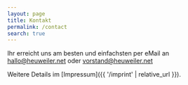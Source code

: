 ```yaml
---
layout: page
title: Kontakt
permalink: /contact
search: true
---
```


Ihr erreicht uns am besten und einfachsten per eMail an <hallo@heuweiler.net> oder <vorstand@heuweiler.net>

Weitere Details im [Impressum]({{ '/imprint' | relative_url }}).
